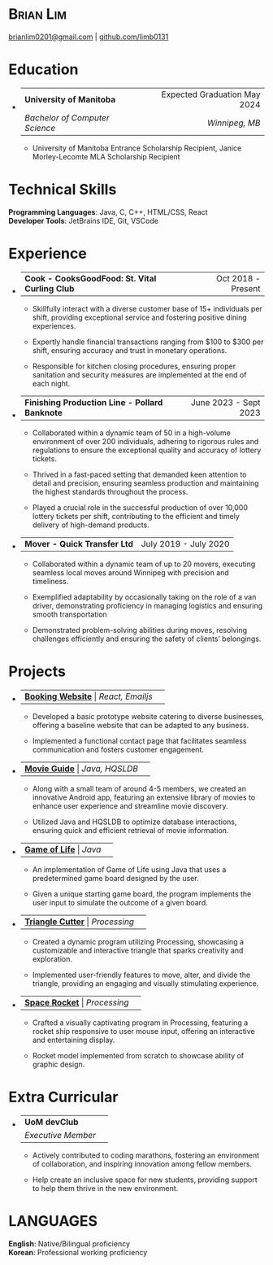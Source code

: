 # **<span class="smallcaps">Brian Lim</span>**

[<u>brianlim0201@gmail.com</u>](mailto:brianlim0201@gmail.com) |
[<u>github.com/limb0131</u>](https://github.com/limb0131)

# Education

- <table>
  <tbody>
  <tr class="odd">
  <td style="text-align: left;"><strong>University of
  Manitoba</strong></td>
  <td style="text-align: right;">Expected Graduation May 2024</td>
  </tr>
  <tr class="even">
  <td style="text-align: left;"><em>Bachelor of Computer Science</em></td>
  <td style="text-align: right;"><em>Winnipeg, MB</em></td>
  </tr>
  </tbody>
  </table>

  - University of Manitoba Entrance Scholarship Recipient, Janice
    Morley-Lecomte MLA Scholarship Recipient

# Technical Skills

**Programming Languages**: Java, C, C++, HTML/CSS, React  
**Developer Tools**: JetBrains IDE, Git, VSCode

# Experience

- <table>
  <tbody>
  <tr class="odd">
  <td style="text-align: left;"><strong>Cook - CooksGoodFood: St. Vital
  Curling Club</strong></td>
  <td style="text-align: right;">Oct 2018 - Present</td>
  </tr>
  </tbody>
  </table>

  - Skillfully interact with a diverse customer base of 15+
    individuals per shift, providing exceptional service and
    fostering positive dining experiences.

  - Expertly handle financial transactions ranging from $100 to
    $300 per shift, ensuring accuracy and trust in monetary
    operations.

  - Responsible for kitchen closing procedures, ensuring proper
    sanitation and security measures are implemented at the end of
    each night.

- <table>
  <tbody>
  <tr class="odd">
  <td style="text-align: left;"><strong>Finishing Production Line -
  Pollard Banknote</strong></td>
  <td style="text-align: right;">June 2023 - Sept 2023</td>
  </tr>
  </tbody>
  </table>

  - Collaborated within a dynamic team of 50 in a high-volume
    environment of over 200 individuals, adhering to rigorous rules
    and regulations to ensure the exceptional quality and accuracy
    of lottery tickets.

  - Thrived in a fast-paced setting that demanded keen attention to
    detail and precision, ensuring seamless production and
    maintaining the highest standards throughout the process.

  - Played a crucial role in the successful production of over
    10,000 lottery tickets per shift, contributing to the efficient
    and timely delivery of high-demand products.

- <table>
  <tbody>
  <tr class="odd">
  <td style="text-align: left;"><strong>Mover - Quick Transfer
  Ltd</strong></td>
  <td style="text-align: right;">July 2019 - July 2020</td>
  </tr>
  </tbody>
  </table>

  - Collaborated within a dynamic team of up to 20 movers,
    executing seamless local moves around Winnipeg with precision
    and timeliness.

  - Exemplified adaptability by occasionally taking on the role of
    a van driver, demonstrating proficiency in managing logistics
    and ensuring smooth transportation

  - Demonstrated problem-solving abilities during moves, resolving
    challenges efficiently and ensuring the safety of clients’
    belongings.

# Projects

- <table>
  <tbody>
  <tr class="odd">
  <td style="text-align: left;"><u><strong>Booking Website</strong></u>
  <span class="math inline">|</span> <em>React, Emailjs</em></td>
  <td style="text-align: right;"></td>
  </tr>
  </tbody>
  </table>

  - Developed a basic prototype website catering to diverse
    businesses, offering a baseline website that can be adapted to
    any business.

  - Implemented a functional contact page that facilitates seamless
    communication and fosters customer engagement.

- <table>
  <tbody>
  <tr class="odd">
  <td style="text-align: left;"><u><strong>Movie Guide</strong></u> <span
  class="math inline">|</span> <em>Java, HQSLDB</em></td>
  <td style="text-align: right;"></td>
  </tr>
  </tbody>
  </table>

  - Along with a small team of around 4-5 members, we created an
    innovative Android app, featuring an extensive library of movies
    to enhance user experience and streamline movie discovery.

  - Utilized Java and HQSLDB to optimize database interactions,
    ensuring quick and efficient retrieval of movie information.

- <table>
  <tbody>
  <tr class="odd">
  <td style="text-align: left;"><u><strong>Game of Life</strong></u> <span
  class="math inline">|</span> <em>Java</em></td>
  <td style="text-align: right;"></td>
  </tr>
  </tbody>
  </table>

  - An implementation of Game of Life using Java that uses a
    predetermined game board designed by the user.

  - Given a unique starting game board, the program implements the
    user input to simulate the outcome of a given board.

- <table>
  <tbody>
  <tr class="odd">
  <td style="text-align: left;"><u><strong>Triangle Cutter</strong></u>
  <span class="math inline">|</span> <em>Processing</em></td>
  <td style="text-align: right;"></td>
  </tr>
  </tbody>
  </table>

  - Created a dynamic program utilizing Processing, showcasing a
    customizable and interactive triangle that sparks creativity and
    exploration.

  - Implemented user-friendly features to move, alter, and divide
    the triangle, providing an engaging and visually stimulating
    experience.

- <table>
  <tbody>
  <tr class="odd">
  <td style="text-align: left;"><u><strong>Space Rocket</strong></u> <span
  class="math inline">|</span> <em>Processing</em></td>
  <td style="text-align: right;"></td>
  </tr>
  </tbody>
  </table>

  - Crafted a visually captivating program in Processing, featuring
    a rocket ship responsive to user mouse input, offering an
    interactive and entertaining display.

  - Rocket model implemented from scratch to showcase ability of
    graphic design.

# Extra Curricular

- <table>
  <tbody>
  <tr class="odd">
  <td style="text-align: left;"><strong>UoM devClub</strong></td>
  <td style="text-align: right;"></td>
  </tr>
  <tr class="even">
  <td style="text-align: left;"><em>Executive Member</em></td>
  <td style="text-align: right;"><em></em></td>
  </tr>
  </tbody>
  </table>

  - Actively contributed to coding marathons, fostering an
    environment of collaboration, and inspiring innovation among
    fellow members.

  - Help create an inclusive space for new students, providing
    support to help them thrive in the new environment.

# LANGUAGES

**English**: Native/Bilingual proficiency  
**Korean**: Professional working proficiency
